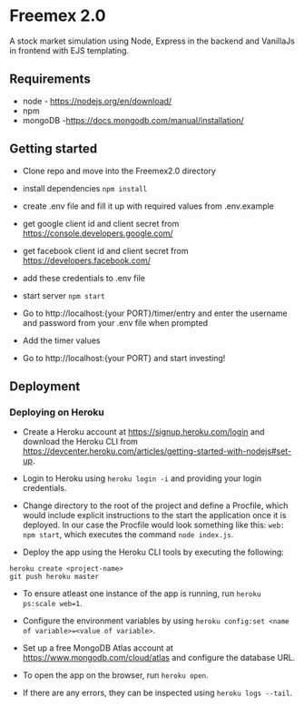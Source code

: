 # Freemex 2.0

A stock market simulation using Node, Express in the backend and VanillaJs in frontend with EJS templating.

## Requirements

* node - https://nodejs.org/en/download/
* npm
* mongoDB -https://docs.mongodb.com/manual/installation/


## Getting started

* Clone repo and move into the Freemex2.0 directory

* install dependencies
`npm install`

* create .env file and fill it up with required values from .env.example

* get google client id and client secret from https://console.developers.google.com/
* get facebook client id and client secret from https://developers.facebook.com/

* add these credentials to .env file

* start server
`npm start`

* Go to http://localhost:{your PORT}/timer/entry and enter the username and password from your .env file when prompted

* Add the timer values

* Go to http://localhost:{your PORT} and start investing!


## Deployment

### Deploying on Heroku

* Create a Heroku account at https://signup.heroku.com/login and download the Heroku CLI from https://devcenter.heroku.com/articles/getting-started-with-nodejs#set-up.

* Login to Heroku using `heroku login -i` and providing your login credentials.

* Change directory to the root of the project and define a Procfile, which would include explicit instructions to the start the application once it is deployed. In our case the Procfile would look something like this: `web: npm start`, which executes the command `node index.js`.

* Deploy the app using the Heroku CLI tools by executing the following:
```
heroku create <project-name>
git push heroku master
```

* To ensure atleast one instance of the app is running, run `heroku ps:scale web=1`.

* Configure the environment variables by using `heroku config:set <name of variable>=<value of variable>`.

* Set up a free MongoDB Atlas account at https://www.mongodb.com/cloud/atlas and configure the database URL.

* To open the app on the browser, run `heroku open`.

* If there are any errors, they can be inspected using `heroku logs --tail`.
